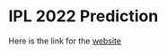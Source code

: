 # IPL 2022 Prediction
Here is the link for the [website](https://peaceful-taiga-69267.herokuapp.com/)

